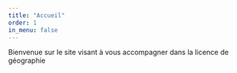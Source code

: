 ```yaml
---
title: "Accueil"
order: 1
in_menu: false
---
```

Bienvenue sur le site visant à vous accompagner dans la licence de géographie 